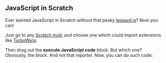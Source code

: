 ## JavaScript in Scratch
Ever wanted JavaScript in Scratch without that pesky [leopard.js](https://leopardjs.com/)? Now you can!

Just go to any [Scratch mod](https://en.scratch-wiki.info/wiki/Scratch_Modification), and choose one which could import extensions like [TurboWarp](https://turbowarp.org/editor?extension=https://rixxyx.rixthetyrunt.repl.co/beta.js).

Then drag out the **execute JavaScript code** block. But which one? Obviously, the block. And not that reporter. Now, you can do such code:

